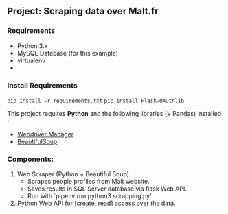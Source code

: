 ## Project: Scraping data over Malt.fr


### Requirements

- Python 3.x
- MySQL Database (for this example)
- virtualenv
- 

### Install Requirements

```pip install -r requirements.txt```
```pip install Flask-OAuthlib```

This project requires **Python** and the following libraries (+ Pandas) installed :

- [Webdriver Manager](https://www.npmjs.com/package/webdriver-manager)
- [BeautifulSoup](https://pypi.org/project/beautifulsoup4/)

### Components:
1. Web Scraper (Python + Beautiful Soup).
   * Scrapes people profiles from Malt website.
   * Saves results in SQL Server database via flask Web API.
   * Run with `pipenv run python3 scrapping.py'
2. Python Web API for [create, read] access over the data.

